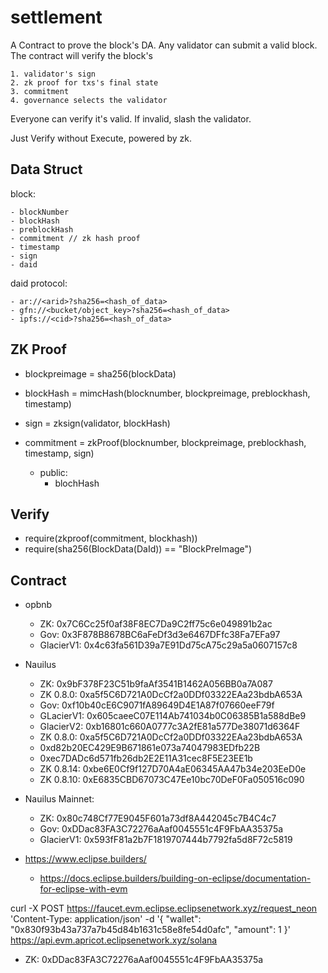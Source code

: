# settlement

A Contract to prove the block's DA. Any validator can submit a valid block. The contract will verify the block's 

    1. validator's sign
    2. zk proof for txs's final state
    3. commitment
    4. governance selects the validator

Everyone can verify it's valid. If invalid, slash the validator.

Just Verify without Execute, powered by zk.

## Data Struct

block:

    - blockNumber
    - blockHash
    - preblockHash
    - commitment // zk hash proof
    - timestamp
    - sign
    - daid

daid protocol:

    - ar://<arid>?sha256=<hash_of_data>
    - gfn://<bucket/object_key>?sha256=<hash_of_data>
    - ipfs://<cid>?sha256=<hash_of_data>

## ZK Proof

- blockpreimage = sha256(blockData)
- blockHash = mimcHash(blocknumber, blockpreimage, preblockhash, timestamp)
- sign = zksign(validator, blockHash)
- commitment = zkProof(blocknumber, blockpreimage, preblockhash, timestamp, sign)

    - public: 
        - blochHash

## Verify

- require(zkproof(commitment, blockhash))
- require(sha256(BlockData(DaId)) == "BlockPreImage")



## Contract

- opbnb
    - ZK: 0x7C6Cc25f0af38F8EC7Da9C2ff75c6e049891b2ac
    - Gov: 0x3F878B8678BC6aFeDf3d3e6467DFfc38Fa7EFa97
    - GlacierV1: 0x4c63fa561D39a7E91Dd75cA75c29a5a0607157c8

- Nauilus
    - ZK: 0x9bF378F23C51b9faAf3541B1462A056BB0a7A087
    - ZK 0.8.0: 0xa5f5C6D721A0DcCf2a0DDf03322EAa23bdbA653A
    - Gov: 0xf10b40cE6C9071fA89649D4E1A87f07660eeF79f
    - GLacierV1: 0x605caeeC07E114Ab741034b0C06385B1a588dBe9
    - GlacierV2: 0xb16801c660A0777c3A2fE81a577De38071d6364F
    - ZK 0.8.0: 0xa5f5C6D721A0DcCf2a0DDf03322EAa23bdbA653A
    - 0xd82b20EC429E9B671861e073a74047983EDfb22B
    - 0xec7DADc6d571fb26db2E2E11A31cec8F5E23EE1b
    - ZK 0.8.14: 0xbe6E0Cf9f127D70A4aE06345AA47b34e203EeD0e
    - ZK 0.8.10: 0xE6835CBD67073C47Ee10bc70DeF0Fa050516c090

- Nauilus Mainnet:
    - ZK: 0x80c748Cf77E9045F601a73df8A442045c7B4C4c7
    - Gov: 0xDDac83FA3C72276aAaf0045551c4F9FbAA35375a
    - GlacierV1: 0x593fF81a2b7F1819707444b7792fa5d8F72c5819

- https://www.eclipse.builders/
    - https://docs.eclipse.builders/building-on-eclipse/documentation-for-eclipse-with-evm



curl -X POST https://faucet.evm.eclipse.eclipsenetwork.xyz/request_neon 'Content-Type: application/json' -d '{ "wallet": "0x830f93b43a737a7b45d84b1631c58e8fe54d0afc", "amount": 1 }'
https://api.evm.apricot.eclipsenetwork.xyz/solana
- ZK: 0xDDac83FA3C72276aAaf0045551c4F9FbAA35375a